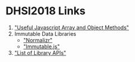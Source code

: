 # DHSI2018 Links

1. ["Useful Javascript Array and Object Methods"](https://codeburst.io/useful-javascript-array-and-object-methods-6c7971d93230)
1. Immutable Data Libraries
	  * ["Normalizr"](https://github.com/paularmstrong/normalizr)
	  * ["Immutable.js"](https://facebook.github.io/immutable-js/)
1. ["List of Library APIs"](https://librarieshacked.org/apis)
